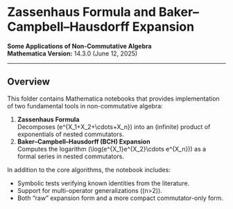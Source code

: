 # Zassenhaus Formula and Baker–Campbell–Hausdorff Expansion

**Some Applications of Non-Commutative Algebra**  
**Mathematica Version:** 14.3.0 (June 12, 2025)

---

## Overview

This folder contains Mathematica notebooks that provides implementation of two fundamental tools in non-commutative algebra:

1. **Zassenhaus Formula**  
   Decomposes \(e^{X_1+X_2+\cdots+X_n}\) into an (infinite) product of exponentials of nested commutators.
2. **Baker–Campbell–Hausdorff (BCH) Expansion**  
   Computes the logarithm \(\log(e^{X_1}e^{X_2}\cdots e^{X_n})\) as a formal series in nested commutators.

In addition to the core algorithms, the notebook includes:
- Symbolic tests verifying known identities from the literature.
- Support for multi-operator generalizations (\(n>2\)).
- Both “raw” expansion form and a more compact commutator-only form.


